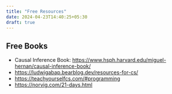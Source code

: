 ```yaml
---
title: "Free Resources"
date: 2024-04-23T14:40:25+05:30
draft: true
---
```


## Free Books

- Causal Inference Book: https://www.hsph.harvard.edu/miguel-hernan/causal-inference-book/
- https://ludwigabap.bearblog.dev/resources-for-cs/
- https://teachyourselfcs.com/#programming
- https://norvig.com/21-days.html
    